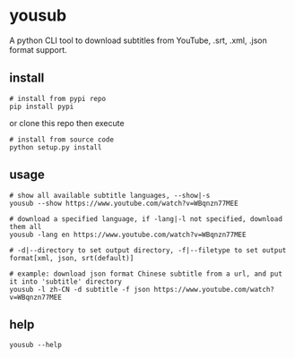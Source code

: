 # yousub
A python CLI tool to download subtitles from YouTube, .srt, .xml, .json format support.

## install
```
# install from pypi repo
pip install pypi
```
or clone this repo then execute
```
# install from source code
python setup.py install
```
## usage
```
# show all available subtitle languages, --show|-s
yousub --show https://www.youtube.com/watch?v=WBqnzn77MEE

# download a specified language, if -lang|-l not specified, download them all
yousub -lang en https://www.youtube.com/watch?v=WBqnzn77MEE

# -d|--directory to set output directory, -f|--filetype to set output format[xml, json, srt(default)]

# example: download json format Chinese subtitle from a url, and put it into 'subtitle' directory
yousub -l zh-CN -d subtitle -f json https://www.youtube.com/watch?v=WBqnzn77MEE
```
## help
```
yousub --help
```
